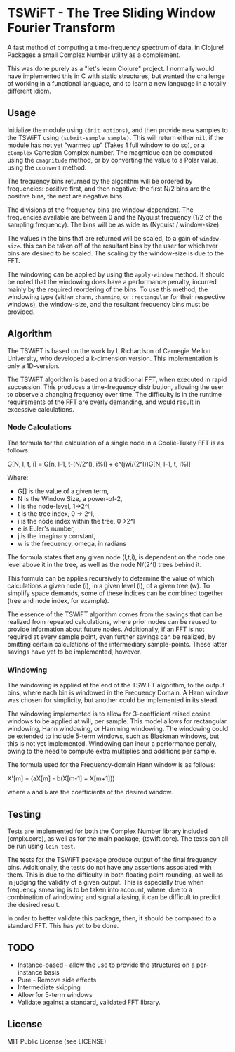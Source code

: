 # TSWiFT - The Tree Sliding Window Fourier Transform

A fast method of computing a time-frequency spectrum of data, in Clojure!
Packages a small Complex Number utility  as a complement.

This was done purely as a "let's learn Clojure" project. I normally would
have implemented this in C with static structures, but wanted the challenge
of working in a functional language, and to learn a new language in a totally
different idiom.

## Usage
Initialize the module using `(init options)`, and then provide new samples
to the TSWiFT using `(submit-sample sample)`. This will return either `nil`,
if the module has not yet "warmed up" (Takes 1 full window to do so), or
a `cComplex` Cartesian Complex number. The magntidue can be computed using
the `cmagnitude` method, or by converting the value to a Polar value,
using the `cconvert` method.

The frequency bins returned by the algorithm will be ordered by frequencies:
positive first, and then negative; the first N/2 bins are the positive bins,
the next are negative bins.

The divisions of the frequency bins are window-dependent. The frequencies
available are between 0 and the Nyquist frequency (1/2 of the sampling frequency).
The bins will be as wide as (Nyquist / window-size).

The values in the bins that are returned will be scaled, to a gain of `window-size`.
this can be taken off of the resultant bins by the user for whichever bins are desired
to be scaled. The scaling by the window-size is due to the FFT.

The windowing can be applied by using the `apply-window` method. It should
be noted that the windowing does have a performance penalty, incurred
mainly by the required reordering of the bins. To use this method, the windowing
type (either `:hann`, `:hamming`, or `:rectangular` for their respective windows),
the window-size, and the resultant frequency bins must be provided.

## Algorithm
The TSWiFT is based on the work by L Richardson of Carnegie Mellon University,
who developed a k-dimension version. This implementation is only a 1D-version.

The TSWiFT algorithm is based on a traditional FFT, when executed in rapid
succession. This produces a time-frequency distribution, allowing the user
to observe a changing frequency over time. The difficulty is in the runtime
requirements of the FFT are overly demanding, and would result in excessive
calculations.

### Node Calculations
The formula for the calculation of a single node in a Coolie-Tukey FFT
is as follows:

G[N, l, t, i] = G[n, l-1, t-(N/2^l), i%l] + e^(jwi/(2^l))G[N, l-1, t, i%l]

Where:

* G[] is the  value of a given term,
* N is the Window Size, a power-of-2,
* l is the node-level, 1->2^l,
* t is the tree index, 0 -> 2^l,
* i is the node index within the tree, 0->2^l
* e is Euler's number,
* j is the imaginary constant,
* w is the frequency, omega, in radians

The formula states that any given node (l,t,i), is dependent on the node one level above it
in the tree, as well as the node N/(2^l) trees behind it.

This formula can be applies recursively to determine the value of which calculations
a given node (i), in a given level (l), of a given tree (w). To simplify space demands,
some of these indices can be combined together (tree and node index, for example).

The essence of the TSWiFT algorithm  comes from the savings that can be realized from
repeated calculations, where prior nodes can be reused to provide information about
future nodes. Additionally, if an FFT is not required at every sample point,
even further savings can be realized, by omitting certain calculations of the
intermediary sample-points. These latter savings have yet to be implemented, however.

### Windowing
The windowing is applied at the end of the TSWiFT algorithm, to the output bins,
where each bin is windowed in the Frequency Domain. A Hann window was chosen for
simplicity, but another could be implemented in its stead.

The windowing implemented is to allow for 3-coefficient raised cosine windows to be
applied at will, per sample. This model allows for rectangular windowing, Hann
windowing, or Hamming windowing. The windowing could be extended to include 5-term
windows, such as Blackman windows, but this is not yet implemented. Windowing can
incur a performance penaly, owing to the need to compute extra multiplies and additions
per sample.

The formula used for the Frequency-domain Hann window is as follows:

X'[m] = (aX[m] - b(X[m-1] + X[m+1]))

where `a` and `b` are the coefficients of the desired window.

## Testing
Tests are implemented for both the Complex Number library included (cmplx.core), as well as
for the main package, (tswift.core). The tests can all be run using `lein test`.

The tests for the TSWiFT package produce output of the final frequency bins. Additionally,
the tests do not have any assertions associated with them. This is due to the difficulty in
both floating point rounding, as well as in judging the validity of a given output.
This is especially true when frequency smearing is to be taken into account, where, due to
a combination of windowing and signal aliasing, it can be difficult to predict the desired
result.

In order to better validate this package, then, it should be compared to a standard FFT.
This has yet to be done.

## TODO
* Instance-based - allow the use to provide the structures on a per-instance basis
* Pure - Remove side effects
* Intermediate skipping
* Allow for 5-term windows
* Validate against a standard, validated FFT library.

## License
MIT Public License (see LICENSE)

